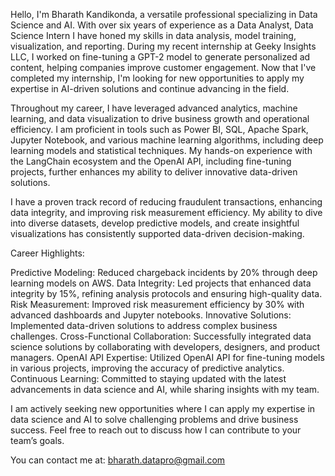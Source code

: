 Hello, I'm Bharath Kandikonda, a versatile professional specializing in Data Science and AI. With over six years of experience as a Data Analyst, Data Science Intern I have honed my skills in data analysis, model training, visualization, and reporting. During my recent internship at Geeky Insights LLC, I worked on fine-tuning a GPT-2 model to generate personalized ad content, helping companies improve customer engagement. Now that I've completed my internship, I'm looking for new opportunities to apply my expertise in AI-driven solutions and continue advancing in the field.

Throughout my career, I have leveraged advanced analytics, machine learning, and data visualization to drive business growth and operational efficiency. I am proficient in tools such as Power BI, SQL, Apache Spark, Jupyter Notebook, and various machine learning algorithms, including deep learning models and statistical techniques. My hands-on experience with the LangChain ecosystem and the OpenAI API, including fine-tuning projects, further enhances my ability to deliver innovative data-driven solutions.

I have a proven track record of reducing fraudulent transactions, enhancing data integrity, and improving risk measurement efficiency. My ability to dive into diverse datasets, develop predictive models, and create insightful visualizations has consistently supported data-driven decision-making.

Career Highlights:

Predictive Modeling: Reduced chargeback incidents by 20% through deep learning models on AWS.
Data Integrity: Led projects that enhanced data integrity by 15%, refining analysis protocols and ensuring high-quality data.
Risk Measurement: Improved risk measurement efficiency by 30% with advanced dashboards and Jupyter notebooks.
Innovative Solutions: Implemented data-driven solutions to address complex business challenges.
Cross-Functional Collaboration: Successfully integrated data science solutions by collaborating with developers, designers, and product managers.
OpenAI API Expertise: Utilized OpenAI API for fine-tuning models in various projects, improving the accuracy of predictive analytics.
Continuous Learning: Committed to staying updated with the latest advancements in data science and AI, while sharing insights with my team.

I am actively seeking new opportunities where I can apply my expertise in data science and AI to solve challenging problems and drive business success. Feel free to reach out to discuss how I can contribute to your team’s goals.

You can contact me at: bharath.datapro@gmail.com
